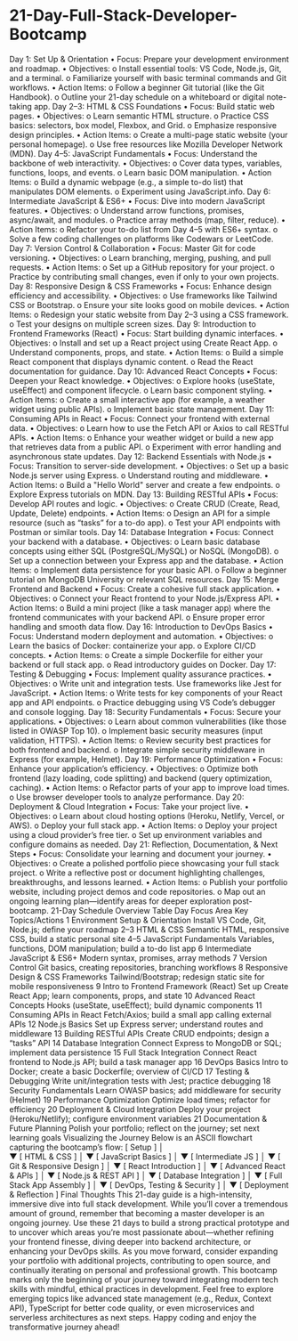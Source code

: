 ﻿# 21-Day-Full-Stack-Developer-Bootcamp
Day 1: Set Up & Orientation
•	Focus: Prepare your development environment and roadmap.
•	Objectives:
o	Install essential tools: VS Code, Node.js, Git, and a terminal.
o	Familiarize yourself with basic terminal commands and Git workflows.
•	Action Items:
o	Follow a beginner Git tutorial (like the Git Handbook).
o	Outline your 21-day schedule on a whiteboard or digital note-taking app.
Day 2–3: HTML & CSS Foundations
•	Focus: Build static web pages.
•	Objectives:
o	Learn semantic HTML structure.
o	Practice CSS basics: selectors, box model, Flexbox, and Grid.
o	Emphasize responsive design principles.
•	Action Items:
o	Create a multi-page static website (your personal homepage).
o	Use free resources like Mozilla Developer Network (MDN).
Day 4–5: JavaScript Fundamentals
•	Focus: Understand the backbone of web interactivity.
•	Objectives:
o	Cover data types, variables, functions, loops, and events.
o	Learn basic DOM manipulation.
•	Action Items:
o	Build a dynamic webpage (e.g., a simple to-do list) that manipulates DOM elements.
o	Experiment using JavaScript.info.
Day 6: Intermediate JavaScript & ES6+
•	Focus: Dive into modern JavaScript features.
•	Objectives:
o	Understand arrow functions, promises, async/await, and modules.
o	Practice array methods (map, filter, reduce).
•	Action Items:
o	Refactor your to-do list from Day 4–5 with ES6+ syntax.
o	Solve a few coding challenges on platforms like Codewars or LeetCode.
Day 7: Version Control & Collaboration
•	Focus: Master Git for code versioning.
•	Objectives:
o	Learn branching, merging, pushing, and pull requests.
•	Action Items:
o	Set up a GitHub repository for your project.
o	Practice by contributing small changes, even if only to your own projects.
Day 8: Responsive Design & CSS Frameworks
•	Focus: Enhance design efficiency and accessibility.
•	Objectives:
o	Use frameworks like Tailwind CSS or Bootstrap.
o	Ensure your site looks good on mobile devices.
•	Action Items:
o	Redesign your static website from Day 2–3 using a CSS framework.
o	Test your designs on multiple screen sizes.
Day 9: Introduction to Frontend Frameworks (React)
•	Focus: Start building dynamic interfaces.
•	Objectives:
o	Install and set up a React project using Create React App.
o	Understand components, props, and state.
•	Action Items:
o	Build a simple React component that displays dynamic content.
o	Read the React documentation for guidance.
Day 10: Advanced React Concepts
•	Focus: Deepen your React knowledge.
•	Objectives:
o	Explore hooks (useState, useEffect) and component lifecycle.
o	Learn basic component styling.
•	Action Items:
o	Create a small interactive app (for example, a weather widget using public APIs).
o	Implement basic state management.
Day 11: Consuming APIs in React
•	Focus: Connect your frontend with external data.
•	Objectives:
o	Learn how to use the Fetch API or Axios to call RESTful APIs.
•	Action Items:
o	Enhance your weather widget or build a new app that retrieves data from a public API.
o	Experiment with error handling and asynchronous state updates.
Day 12: Backend Essentials with Node.js
•	Focus: Transition to server-side development.
•	Objectives:
o	Set up a basic Node.js server using Express.
o	Understand routing and middleware.
•	Action Items:
o	Build a "Hello World" server and create a few endpoints.
o	Explore Express tutorials on MDN.
Day 13: Building RESTful APIs
•	Focus: Develop API routes and logic.
•	Objectives:
o	Create CRUD (Create, Read, Update, Delete) endpoints.
•	Action Items:
o	Design an API for a simple resource (such as “tasks” for a to-do app).
o	Test your API endpoints with Postman or similar tools.
Day 14: Database Integration
•	Focus: Connect your backend with a database.
•	Objectives:
o	Learn basic database concepts using either SQL (PostgreSQL/MySQL) or NoSQL (MongoDB).
o	Set up a connection between your Express app and the database.
•	Action Items:
o	Implement data persistence for your basic API.
o	Follow a beginner tutorial on MongoDB University or relevant SQL resources.
Day 15: Merge Frontend and Backend
•	Focus: Create a cohesive full stack application.
•	Objectives:
o	Connect your React frontend to your Node.js/Express API.
•	Action Items:
o	Build a mini project (like a task manager app) where the frontend communicates with your backend API.
o	Ensure proper error handling and smooth data flow.
Day 16: Introduction to DevOps Basics
•	Focus: Understand modern deployment and automation.
•	Objectives:
o	Learn the basics of Docker: containerize your app.
o	Explore CI/CD concepts.
•	Action Items:
o	Create a simple Dockerfile for either your backend or full stack app.
o	Read introductory guides on Docker.
Day 17: Testing & Debugging
•	Focus: Implement quality assurance practices.
•	Objectives:
o	Write unit and integration tests. Use frameworks like Jest for JavaScript.
•	Action Items:
o	Write tests for key components of your React app and API endpoints.
o	Practice debugging using VS Code’s debugger and console logging.
Day 18: Security Fundamentals
•	Focus: Secure your applications.
•	Objectives:
o	Learn about common vulnerabilities (like those listed in OWASP Top 10).
o	Implement basic security measures (input validation, HTTPS).
•	Action Items:
o	Review security best practices for both frontend and backend.
o	Integrate simple security middleware in Express (for example, Helmet).
Day 19: Performance Optimization
•	Focus: Enhance your application’s efficiency.
•	Objectives:
o	Optimize both frontend (lazy loading, code splitting) and backend (query optimization, caching).
•	Action Items:
o	Refactor parts of your app to improve load times.
o	Use browser developer tools to analyze performance.
Day 20: Deployment & Cloud Integration
•	Focus: Take your project live.
•	Objectives:
o	Learn about cloud hosting options (Heroku, Netlify, Vercel, or AWS).
o	Deploy your full stack app.
•	Action Items:
o	Deploy your project using a cloud provider’s free tier.
o	Set up environment variables and configure domains as needed.
Day 21: Reflection, Documentation, & Next Steps
•	Focus: Consolidate your learning and document your journey.
•	Objectives:
o	Create a polished portfolio piece showcasing your full stack project.
o	Write a reflective post or document highlighting challenges, breakthroughs, and lessons learned.
•	Action Items:
o	Publish your portfolio website, including project demos and code repositories.
o	Map out an ongoing learning plan—identify areas for deeper exploration post-bootcamp.
21-Day Schedule Overview Table
Day	Focus Area	Key Topics/Actions
1	Environment Setup & Orientation	Install VS Code, Git, Node.js; define your roadmap
2–3	HTML & CSS	Semantic HTML, responsive CSS, build a static personal site
4–5	JavaScript Fundamentals	Variables, functions, DOM manipulation; build a to-do list app
6	Intermediate JavaScript & ES6+	Modern syntax, promises, array methods
7	Version Control	Git basics, creating repositories, branching workflows
8	Responsive Design & CSS Frameworks	Tailwind/Bootstrap; redesign static site for mobile responsiveness
9	Intro to Frontend Framework (React)	Set up Create React App; learn components, props, and state
10	Advanced React Concepts	Hooks (useState, useEffect); build dynamic components
11	Consuming APIs in React	Fetch/Axios; build a small app calling external APIs
12	Node.js Basics	Set up Express server; understand routes and middleware
13	Building RESTful APIs	Create CRUD endpoints; design a “tasks” API
14	Database Integration	Connect Express to MongoDB or SQL; implement data persistence
15	Full Stack Integration	Connect React frontend to Node.js API; build a task manager app
16	DevOps Basics	Intro to Docker; create a basic Dockerfile; overview of CI/CD
17	Testing & Debugging	Write unit/integration tests with Jest; practice debugging
18	Security Fundamentals	Learn OWASP basics; add middleware for security (Helmet)
19	Performance Optimization	Optimize load times; refactor for efficiency
20	Deployment & Cloud Integration	Deploy your project (Heroku/Netlify); configure environment variables
21	Documentation & Future Planning	Polish your portfolio; reflect on the journey; set next learning goals
Visualizing the Journey
Below is an ASCII flowchart capturing the bootcamp’s flow:
   [ Setup ] 
      │  
      ▼
[ HTML & CSS ]
      │
      ▼
[ JavaScript Basics ]
      │
      ▼
[ Intermediate JS ]
      │
      ▼
[ Git & Responsive Design ]
      │
      ▼
[ React Introduction ]
      │
      ▼
[ Advanced React & APIs ]
      │
      ▼
[ Node.js & REST API ]
      │
      ▼
[ Database Integration ]
      │
      ▼
[ Full Stack App Assembly ]
      │
      ▼
[ DevOps, Testing & Security ]
      │
      ▼
[ Deployment & Reflection ]
Final Thoughts
This 21-day guide is a high-intensity, immersive dive into full stack development. While you’ll cover a tremendous amount of ground, remember that becoming a master developer is an ongoing journey. Use these 21 days to build a strong practical prototype and to uncover which areas you’re most passionate about—whether refining your frontend finesse, diving deeper into backend architecture, or enhancing your DevOps skills.
As you move forward, consider expanding your portfolio with additional projects, contributing to open source, and continually iterating on personal and professional growth. This bootcamp marks only the beginning of your journey toward integrating modern tech skills with mindful, ethical practices in development.
Feel free to explore emerging topics like advanced state management (e.g., Redux, Context API), TypeScript for better code quality, or even microservices and serverless architectures as next steps. Happy coding and enjoy the transformative journey ahead!
